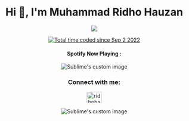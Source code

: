 <h1 align="center">Hi 👋, I'm Muhammad Ridho Hauzan</h1>

<p align="center">
  <img src="https://dcbadge.vercel.app/api/shield/421870331318239246"/>
</p>
<p align="center">
<a href="https://wakatime.com/@965d9741-7899-45af-ad82-711cd7f455b8"><img src="https://wakatime.com/badge/user/965d9741-7899-45af-ad82-711cd7f455b8.svg" alt="Total time coded since Sep 2 2022" /></a>
</p>
<h4 align="center">Spotify Now Playing :</h4>
<p align="center">
  <img src="https://spotify-github-profile.vercel.app/api/view?uid=31nqaqufdo5mwmwn6p3jmolrbave&cover_image=true&theme=novatorem&show_offline=false&background_color=121212&bar_color=53b14f&bar_color_cover=false" alt="Sublime's custom image"/>
</p>



<h3 align="center">Connect with me:</h3>
<p align="center">
<a href="https://fb.com/ridhohauzan1" target="blank"><img align="center" src="https://raw.githubusercontent.com/rahuldkjain/github-profile-readme-generator/master/src/images/icons/Social/facebook.svg" alt="ridhohauzan1" height="30" width="40" /></a>
</p>

<p align="center">
<img src="https://github-profile-trophy.vercel.app/?username=rdhhauzan&no-frame=true&theme=dark_lover" alt="Sublime's custom image"/>
</p>
